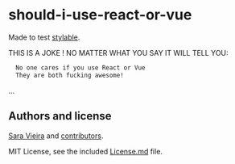 # should-i-use-react-or-vue

Made to test [stylable](https://stylable.io).

THIS IS A JOKE ! NO MATTER WHAT YOU SAY IT WILL TELL YOU:

```txt
  No one cares if you use React or Vue
  They are both fucking awesome!
```

...

## Authors and license

[Sara Vieira](https://iamsaravieira.com) and [contributors](https://github.com/https://github.com/SaraVieira/should-i-use-react-or-vue/graphs/contributors).

MIT License, see the included [License.md](License.md) file.
